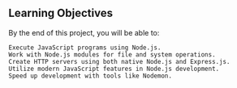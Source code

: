 ## Learning Objectives

By the end of this project, you will be able to:

    Execute JavaScript programs using Node.js.
    Work with Node.js modules for file and system operations.
    Create HTTP servers using both native Node.js and Express.js.
    Utilize modern JavaScript features in Node.js development.
    Speed up development with tools like Nodemon.
